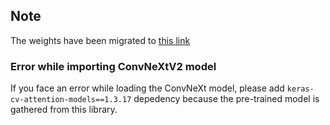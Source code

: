 ## Note
The weights have been migrated to [this link](https://drive.google.com/drive/folders/1CP7iOnB25Wgi3_CrViDSd_vgqnJDMgbZ?usp=drive_link)

### Error while importing ConvNeXtV2 model
If you face an error while loading the ConvNeXt model, please add `keras-cv-attention-models==1.3.17` depedency because the pre-trained model is gathered from this library.
